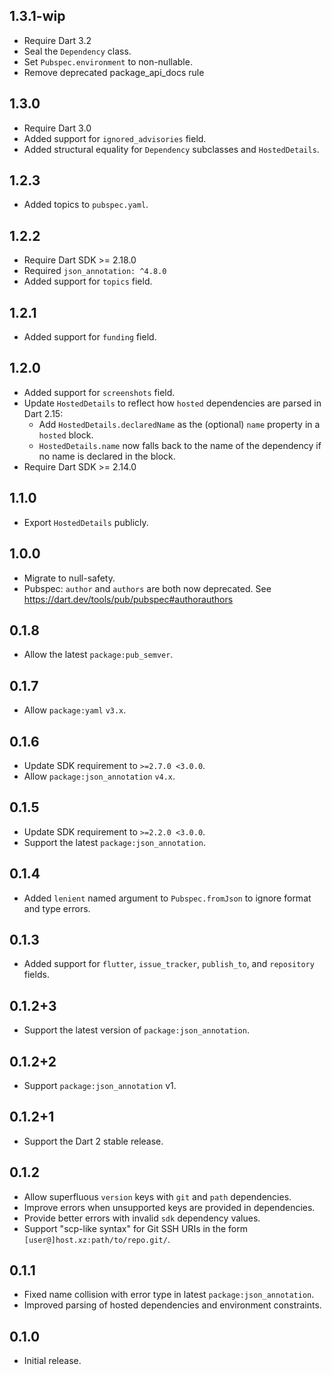 ## 1.3.1-wip

- Require Dart 3.2
- Seal the `Dependency` class.
- Set `Pubspec.environment` to non-nullable.
- Remove deprecated package_api_docs rule

## 1.3.0

- Require Dart 3.0
- Added support for `ignored_advisories` field.
- Added structural equality for `Dependency` subclasses and `HostedDetails`.

## 1.2.3

- Added topics to `pubspec.yaml`.

## 1.2.2

- Require Dart SDK >= 2.18.0
- Required `json_annotation: ^4.8.0`
- Added support for `topics` field.

## 1.2.1

- Added support for `funding` field.

## 1.2.0

- Added support for `screenshots` field.
- Update `HostedDetails` to reflect how `hosted` dependencies are parsed in
  Dart 2.15:
   - Add `HostedDetails.declaredName` as the (optional) `name` property in a 
     `hosted` block.
   - `HostedDetails.name` now falls back to the name of the dependency if no
      name is declared in the block.
- Require Dart SDK >= 2.14.0

## 1.1.0

- Export `HostedDetails` publicly.

## 1.0.0

- Migrate to null-safety.
- Pubspec: `author` and `authors` are both now deprecated.
  See https://dart.dev/tools/pub/pubspec#authorauthors

## 0.1.8

- Allow the latest `package:pub_semver`.

## 0.1.7

- Allow `package:yaml` `v3.x`.

## 0.1.6

- Update SDK requirement to `>=2.7.0 <3.0.0`.
- Allow `package:json_annotation` `v4.x`.

## 0.1.5

- Update SDK requirement to `>=2.2.0 <3.0.0`.
- Support the latest `package:json_annotation`.

## 0.1.4

- Added `lenient` named argument to `Pubspec.fromJson` to ignore format and type errors.

## 0.1.3

- Added support for `flutter`, `issue_tracker`, `publish_to`, and `repository`
  fields.

## 0.1.2+3

- Support the latest version of `package:json_annotation`.

## 0.1.2+2

- Support `package:json_annotation` v1.

## 0.1.2+1

- Support the Dart 2 stable release.

## 0.1.2

- Allow superfluous `version` keys with `git` and `path` dependencies.
- Improve errors when unsupported keys are provided in dependencies.
- Provide better errors with invalid `sdk` dependency values.
- Support "scp-like syntax" for Git SSH URIs in the form
  `[user@]host.xz:path/to/repo.git/`.

## 0.1.1

- Fixed name collision with error type in latest `package:json_annotation`.
- Improved parsing of hosted dependencies and environment constraints.

## 0.1.0

- Initial release.
